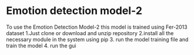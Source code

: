# Emotion detection model-2
To use the Emotion Detection Model-2 
this model is trained using Fer-2013 dataset
1.Just clone or download and unzip repository 
2.install all the necessary module in the system using pip 
3. run the model training file and train the model
4. run the gui 

